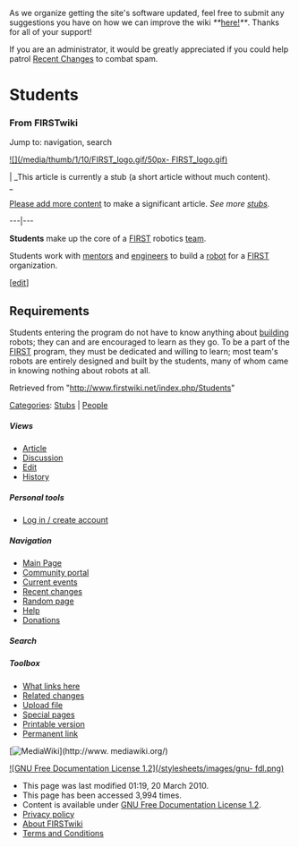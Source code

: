 As we organize getting the site's software updated, feel free to submit any
suggestions you have on how we can improve the wiki
_**_[here!](/index.php/User:Hallry/Suggestions "User:Hallry/Suggestions"
)_**_. Thanks for all of your support!

If you are an administrator, it would be greatly appreciated if you could help
patrol [Recent Changes](/index.php/Special:Recentchanges
"Special:Recentchanges" ) to combat spam.

# Students

### From FIRSTwiki

Jump to: navigation, search

[![](/media/thumb/1/10/FIRST_logo.gif/50px-
FIRST_logo.gif)](/index.php/Image:FIRST_logo.gif "" )

|  _This article is currently a stub (a short article without much content).  
_

[Please add more
content](http://www.firstwiki.net/index.php?title=Students&action=edit
"http://www.firstwiki.net/index.php?title=Students&action=edit" ) to make a
significant article. _See more [stubs](/index.php/Special:Shortpages
"Special:Shortpages" )._  
  
---|---  
  
  
**Students** make up the core of a [FIRST](/index.php/FIRST "FIRST" ) robotics [team](/index.php/Team "Team" ). 

Students work with [mentors](/index.php/Mentors "Mentors" ) and
[engineers](/index.php/Engineers "Engineers" ) to build a
[robot](/index.php/Robot "Robot" ) for a [FIRST](/index.php/FIRST "FIRST" )
organization.

[[edit](/index.php?title=Students&action=edit&section=1 "Edit section:
Requirements" )]

## Requirements

Students entering the program do not have to know anything about
[building](/index.php/Fabrication "Fabrication" ) robots; they can and are
encouraged to learn as they go. To be a part of the [FIRST](/index.php/FIRST
"FIRST" ) program, they must be dedicated and willing to learn; most team's
robots are entirely designed and built by the students, many of whom came in
knowing nothing about robots at all.

Retrieved from "<http://www.firstwiki.net/index.php/Students>"

[Categories](/index.php?title=Special:Categories&article=Students
"Special:Categories" ): [Stubs](/index.php/Category:Stubs "Category:Stubs" ) |
[People](/index.php/Category:People "Category:People" )

##### Views

  * [Article](/index.php/Students)
  * [Discussion](/index.php/Talk:Students)
  * [Edit](/index.php?title=Students&action=edit)
  * [History](/index.php?title=Students&action=history)

##### Personal tools

  * [Log in / create account](/index.php?title=Special:Userlogin&returnto=Students)

[](/index.php/Main_Page "Main Page" )

##### Navigation

  * [Main Page](/index.php/Main_Page)
  * [Community portal](/index.php/FIRSTwiki:Community_portal)
  * [Current events](/index.php/Current_events)
  * [Recent changes](/index.php/Special:Recentchanges)
  * [Random page](/index.php/Special:Random)
  * [Help](/index.php/FIRSTwiki:Help)
  * [Donations](/index.php/FIRSTwiki:Site_support)

##### Search



##### Toolbox

  * [What links here](/index.php/Special:Whatlinkshere/Students)
  * [Related changes](/index.php/Special:Recentchangeslinked/Students)
  * [Upload file](/index.php/Special:Upload)
  * [Special pages](/index.php/Special:Specialpages)
  * [Printable version](/index.php?title=Students&printable=yes)
  * [Permanent link](/index.php?title=Students&oldid=75841)

[![MediaWiki](/skins/common/images/poweredby_mediawiki_88x31.png)](http://www.
mediawiki.org/)

[![GNU Free Documentation License 1.2](/stylesheets/images/gnu-
fdl.png)](http://www.gnu.org/copyleft/fdl.html)

  * This page was last modified 01:19, 20 March 2010.
  * This page has been accessed 3,994 times.
  * Content is available under [GNU Free Documentation License 1.2](http://www.gnu.org/copyleft/fdl.html "http://www.gnu.org/copyleft/fdl.html" ).
  * [Privacy policy](/index.php/FIRSTwiki:Privacy_policy "FIRSTwiki:Privacy policy" )
  * [About FIRSTwiki](/index.php/FIRSTwiki:About "FIRSTwiki:About" )
  * [Terms and Conditions](/index.php/FIRSTwiki:Terms_and_conditions "FIRSTwiki:Terms and conditions" )

